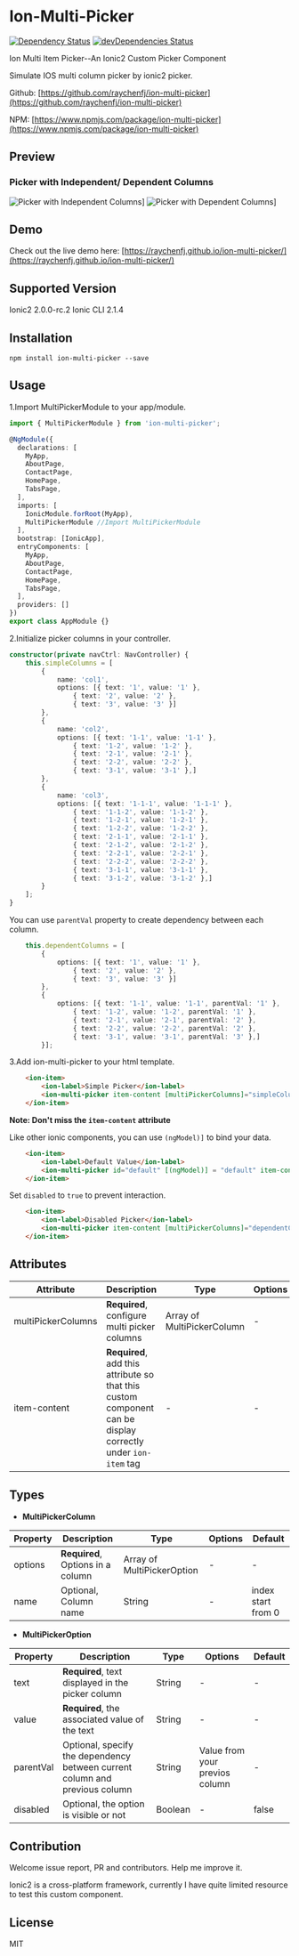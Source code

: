 # Ion-Multi-Picker 


[![Dependency Status](https://david-dm.org/raychenfj/ion-multi-picker.svg)](https://david-dm.org/raychenfj/ion-multi-picker) [![devDependencies Status](https://david-dm.org/raychenfj/ion-multi-picker/dev-status.svg)](https://david-dm.org/raychenfj/ion-multi-picker?type=dev)


Ion Multi Item Picker--An Ionic2 Custom Picker Component

Simulate IOS multi column picker by ionic2 picker.

Github: [https://github.com/raychenfj/ion-multi-picker](https://github.com/raychenfj/ion-multi-picker)

NPM: [https://www.npmjs.com/package/ion-multi-picker](https://www.npmjs.com/package/ion-multi-picker)

## Preview
### Picker with Independent/ Dependent Columns

![Picker with Independent Columns](https://github.com/raychenfj/ion-multi-picker/blob/master/img/independent.gif?raw=true)]
![Picker with Dependent Columns](https://github.com/raychenfj/ion-multi-picker/blob/master/img/dependent.gif?raw=true)]

## Demo
Check out the live demo here: [https://raychenfj.github.io/ion-multi-picker/](https://raychenfj.github.io/ion-multi-picker/)

## Supported Version

Ionic2 2.0.0-rc.2
Ionic CLI 2.1.4


## Installation
```
npm install ion-multi-picker --save
```

## Usage
1.Import MultiPickerModule to your app/module.
```Typescript
import { MultiPickerModule } from 'ion-multi-picker';

@NgModule({
  declarations: [
    MyApp,
    AboutPage,
    ContactPage,
    HomePage,
    TabsPage,
  ],
  imports: [
    IonicModule.forRoot(MyApp),
    MultiPickerModule //Import MultiPickerModule
  ],
  bootstrap: [IonicApp],
  entryComponents: [
    MyApp,
    AboutPage,
    ContactPage,
    HomePage,
    TabsPage,
  ],
  providers: []
})
export class AppModule {}
```
2.Initialize picker columns in your controller.
```typescript
constructor(private navCtrl: NavController) {
	this.simpleColumns = [
		{
			name: 'col1',
			options: [{ text: '1', value: '1' },
				{ text: '2', value: '2' },
				{ text: '3', value: '3' }]
		},
		{
			name: 'col2',
			options: [{ text: '1-1', value: '1-1' },
				{ text: '1-2', value: '1-2' },
				{ text: '2-1', value: '2-1' },
				{ text: '2-2', value: '2-2' },
				{ text: '3-1', value: '3-1' },]
		},
		{
			name: 'col3',
			options: [{ text: '1-1-1', value: '1-1-1' },
				{ text: '1-1-2', value: '1-1-2' },
				{ text: '1-2-1', value: '1-2-1' },
				{ text: '1-2-2', value: '1-2-2' },
				{ text: '2-1-1', value: '2-1-1' },
				{ text: '2-1-2', value: '2-1-2' },
				{ text: '2-2-1', value: '2-2-1' },
				{ text: '2-2-2', value: '2-2-2' },
				{ text: '3-1-1', value: '3-1-1' },
				{ text: '3-1-2', value: '3-1-2' },]
		}
	];
}
```
You can use `parentVal` property to create dependency between each column.
```typescript
	this.dependentColumns = [
		{
			options: [{ text: '1', value: '1' },
				{ text: '2', value: '2' },
				{ text: '3', value: '3' }]
		},
		{
			options: [{ text: '1-1', value: '1-1', parentVal: '1' },
				{ text: '1-2', value: '1-2', parentVal: '1' },
				{ text: '2-1', value: '2-1', parentVal: '2' },
				{ text: '2-2', value: '2-2', parentVal: '2' },
				{ text: '3-1', value: '3-1', parentVal: '3' },]
		}];
```
3.Add ion-multi-picker to your html template. 

```html
    <ion-item>
        <ion-label>Simple Picker</ion-label>
        <ion-multi-picker item-content [multiPickerColumns]="simpleColumns"></ion-multi-picker>
    </ion-item>
```
**Note: Don't miss the `item-content` attribute**

Like other ionic components, you can use `(ngModel)]` to bind your data.

```html
	<ion-item>
        <ion-label>Default Value</ion-label>
        <ion-multi-picker id="default" [(ngModel)] = "default" item-content [multiPickerColumns]="dependentColumns"></ion-multi-picker>
    </ion-item>
```

Set `disabled` to `true` to prevent interaction.

```html
    <ion-item>
        <ion-label>Disabled Picker</ion-label>
        <ion-multi-picker item-content [multiPickerColumns]="dependentColumns" [disabled]="true"></ion-multi-picker>
    </ion-item>
```


## Attributes
| Attribute | Description | Type | Options | Default|
|-----------|-------------|------|---------|--------|
|multiPickerColumns| **Required**, configure multi picker columns | Array of  MultiPickerColumn| - | - |
|item-content|**Required**, add this attribute so that this custom component can be display correctly under `ion-item` tag| - | - | - |

## Types

* **MultiPickerColumn**

| Property | Description | Type | Options | Default|
|-----------|-------------|------|---------|--------|
|options| **Required**, Options in a column | Array of MultiPickerOption | - | - |
|name| Optional, Column name | String | - | index start from 0 |

* **MultiPickerOption**

| Property | Description | Type | Options | Default|
|-----------|-------------|------|---------|--------|
|text| **Required**, text displayed in the picker column|String|-|-|
|value|**Required**, the associated value of the text|String|-|-|
|parentVal|Optional, specify the dependency between current column and previous column|String|Value from your previos column|-|
|disabled|Optional, the option is visible or not| Boolean|-| false|


## Contribution

Welcome issue report, PR and contributors. Help me improve it.

Ionic2 is a cross-platform framework, 
currently I have quite limited resource to test this custom component.

## License
MIT
